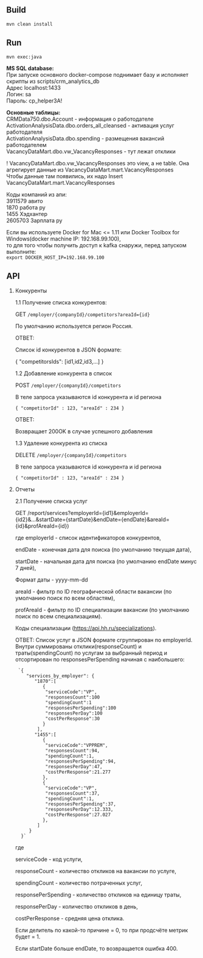 ## Build
`mvn clean install`

## Run
`mvn exec:java`

**MS SQL database:**    
При запуске основного docker-compose поднимает базу и исполняет скрипты из scripts/crm_analytics_db  
Адрес localhost:1433  
Логин: sa  
Пароль: cp_helper3A!  

**Основные таблицы:**    
CRMData750.dbo.Account - информация о работодателе  
ActivationAnalysisData.dbo.orders_all_cleansed - активация услуг работодателя  
ActivationAnalysisData.dbo.spending - размещения вакансий работодателем  
VacancyDataMart.dbo.vw_VacancyResponses - тут лежат отклики  

! VacancyDataMart.dbo.vw_VacancyResponses это view, а не table. Она агрегирует данные из VacancyDataMart.mart.VacancyResponses  
Чтобы данные там появились, их надо Insert VacancyDataMart.mart.VacancyResponses

Коды компаний из апи:  
3911579 авито  
1870 работа ру  
1455 Хэдхантер  
2605703 Зарплата ру  

Если вы используете Docker for Mac <= 1.11 или Docker Toolbox for Windows(docker machine IP: 192.168.99.100),  
то для того чтобы получить доступ к kafka снаружи, перед запуском выполните:  
`export DOCKER_HOST_IP=192.168.99.100`  

## API
1. Конкуренты

    1.1 Получение списка конкурентов:
    
    GET `/employer/{companyId}/competitors?areaId={id}`
        
    По умолчанию используется регион Россия.
    
    ОТВЕТ:
    
    Список id конкурентов в JSON формате:
    
    { "competitorsIds": [id1,id2,id3,...] }
    
    1.2 Добавление конкурента в список
    
    POST `/employer/{companyId}/competitors`
    
    В теле запроса указываются id конкурента и id региона 
    
    `{
    "competitorId" : 123,
    "areaId" : 234
    }`
    
    ОТВЕТ:
    
    Возвращает 200OK в случае успешного добавления
    
    1.3 Удаление конкурента из списка
    
    DELETE `/employer/{companyId}/competitors`
    
    В теле запроса указываются id конкурента и id региона 
    
    `{
    "competitorId" : 123,
    "areaId" : 234
    }`

2. Отчеты
    
    2.1 Получение списка услуг
    
    GET /report/services?employerId={id1}&employerId={id2}&...&startDate={startDate}&endDate={endDate}&areaId={id}&profAreaId={id})
    
    где employerId - список идентификаторов конкурентов,
    
    endDate - конечная дата для поиска (по умолчанию текущая дата),
    
    startDate - начальная дата для поиска (по умолчанию endDate минус 7 дней),
    
    Формат даты - yyyy-mm-dd

    areaId - фильтр по ID географической области вакансии (по умолчанию поиск по всем областям),
    
    profAreaId - фильтр по ID специализации вакансии (по умолчанию поиск по всем специализациям).

    Коды специализации (https://api.hh.ru/specializations).

    ОТВЕТ:
    Список услуг в JSON формате сгруппирован по employerId. Внутри суммированы отклики(responseCount) и траты(spendingCount) по услугам за выбранный период и отсортирован по responsesPerSpending начиная с наибольшего:

        `{
           "services_by_employer": {
              "1870":[
                 {
                  "serviceCode":"VP",
                  "responsesCount":100
                  "spendingCount":1
                  "responsesPerSpending":100
                  "responsesPerDay":100
                  "costPerResponse":30
                 }
               ],
              "1455":[
                 {
                  "serviceCode":"VPPREM",
                  "responsesCount":94,
                  "spendingCount":1,
                  "responsesPerSpending":94,
                  "responsesPerDay":47,
                  "costPerResponse":21.277
                 },
                 {
                  "serviceCode":"VP",
                  "responsesCount":37,
                  "spendingCount":1,
                  "responsesPerSpending":37,
                  "responsesPerDay":12.333,
                  "costPerResponse":27.027
                 },
               ]
            }
         }`
   
    где 
    
    serviceCode - код услуги, 
    
    responseCount - количество откликов на вакансии по услуге,
    
    spendingCount - количество потраченных услуг, 
    
    responsePerSpending -  количество откликов на единицу траты, 
    
    responsePerDay -  количество откликов в день, 
    
    costPerResponse -  средняя цена отклика.
    
    Если делитель по какой-то причине = 0, то при продсчёте метрик будет = 1.
    
    Если startDate больше endDate, то возвращается ошибка 400.  
